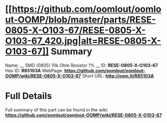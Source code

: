 
[[https://github.com/oomlout/oomlout-OOMP/blob/master/parts/RESE-0805-X-O103-67/RESE-0805-X-O103-67_420.jpg|alt=RESE-0805-X-O103-67]] 
Summary
=================

Name: __ SMD (0805) 10k Ohm Resistor 1% __
ID: __RESE-0805-X-O103-67__
Hex ID: __R85103A__
WebPage: __https://github.com/oomlout/oomlout-OOMP/wiki/RESE-0805-X-O103-67__
Short URL: __http://oom.lt/R85103A__

Full Details
==========================
Full summary of this part can be found in the wiki:   
__https://github.com/oomlout/oomlout-OOMP/wiki/RESE-0805-X-O103-67__   

